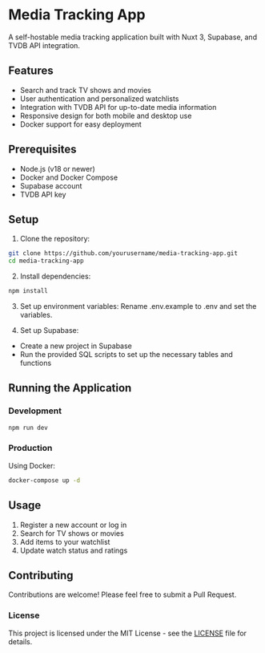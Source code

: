 # Media Tracking App

A self-hostable media tracking application built with Nuxt 3, Supabase, and TVDB API integration.

## Features

- Search and track TV shows and movies
- User authentication and personalized watchlists
- Integration with TVDB API for up-to-date media information
- Responsive design for both mobile and desktop use
- Docker support for easy deployment

## Prerequisites

- Node.js (v18 or newer)
- Docker and Docker Compose
- Supabase account
- TVDB API key

## Setup

1. Clone the repository:
```bash
git clone https://github.com/yourusername/media-tracking-app.git
cd media-tracking-app
```

2. Install dependencies:
```bash
npm install
```
3. Set up environment variables:
Rename .env.example to .env and set the variables.

4. Set up Supabase:
- Create a new project in Supabase
- Run the provided SQL scripts to set up the necessary tables and functions

## Running the Application

### Development

```bash
npm run dev
```

### Production

Using Docker:
```bash
docker-compose up -d
```

## Usage
1. Register a new account or log in
2. Search for TV shows or movies
3. Add items to your watchlist
4. Update watch status and ratings

## Contributing

Contributions are welcome! Please feel free to submit a Pull Request.

### License

This project is licensed under the MIT License - see the [LICENSE](https://github.com/Aethrexal/MeTra/blob/main/LICENSE) file for details.

